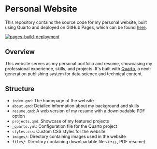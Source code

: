 # Personal Website

This repository contains the source code for my personal website, built using Quarto and deployed on GitHub Pages, which can be found [here](https://gmudbhat.com).

[![pages-build-deployment](https://github.com/Gaurav-612/Gaurav-612.github.io/actions/workflows/pages/pages-build-deployment/badge.svg)](https://github.com/Gaurav-612/Gaurav-612.github.io/actions/workflows/pages/pages-build-deployment)
## Overview

This website serves as my personal portfolio and resume, showcasing my professional experience, skills, and projects. It's built with [Quarto](https://quarto.org/docs/get-started/), a next-generation publishing system for data science and technical content.

## Structure

- `index.qmd`: The homepage of the website
- `about.qmd`: Detailed information about my background and skills
- `resume.qmd`: A web version of my resume with a downloadable PDF option
- `projects.qmd`: Showcase of my featured projects
- `_quarto.yml`: Configuration file for the Quarto project
- `styles.css`: Custom CSS styles for the website
- `images/`: Directory containing images used in the website
- `files/`: Directory containing downloadable files (e.g., PDF resume)
